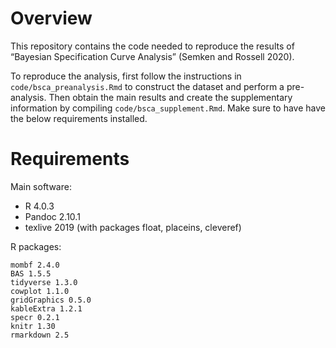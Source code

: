 # Overview

This repository contains the code needed to reproduce the results of “Bayesian Specification Curve Analysis” (Semken and Rossell 2020).

To reproduce the analysis, first follow the instructions in `code/bsca_preanalysis.Rmd` to construct the dataset and perform a pre-analysis.  Then obtain the main results and create the supplementary information by compiling `code/bsca_supplement.Rmd`.  Make sure to have have the below requirements installed.

# Requirements

Main software:
- R 4.0.3
- Pandoc 2.10.1
- texlive 2019 (with packages float, placeins, cleveref)

R packages:
```
mombf 2.4.0
BAS 1.5.5
tidyverse 1.3.0
cowplot 1.1.0
gridGraphics 0.5.0
kableExtra 1.2.1
specr 0.2.1
knitr 1.30
rmarkdown 2.5
```

